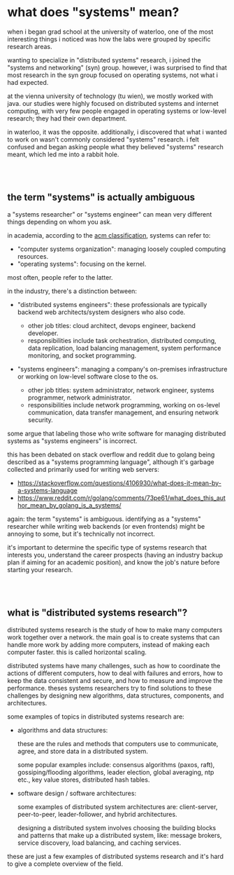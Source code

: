 # what does "systems" mean?

when i began grad school at the university of waterloo, one of the most interesting things i noticed was how the labs were grouped by specific research areas.

wanting to specialize in "distributed systems" research, i joined the "systems and networking" (syn) group. however, i was surprised to find that most research in the syn group focused on operating systems, not what i had expected.

at the vienna university of technology (tu wien), we mostly worked with java. our studies were highly focused on distributed systems and internet computing, with very few people engaged in operating systems or low-level research; they had their own department.

in waterloo, it was the opposite. additionally, i discovered that what i wanted to work on wasn't commonly considered "systems" research. i felt confused and began asking people what they believed "systems" research meant, which led me into a rabbit hole.

<br><br>

## the term "systems" is actually ambiguous

a "systems researcher" or "systems engineer" can mean very different things depending on whom you ask.

in academia, according to the [acm classification](https://cran.r-project.org/web/classifications/ACM.html), systems can refer to:

- "computer systems organization": managing loosely coupled computing resources.
- "operating systems": focusing on the kernel.

most often, people refer to the latter.

in the industry, there's a distinction between:

- "distributed systems engineers": these professionals are typically backend web architects/system designers who also code.

     - other job titles: cloud architect, devops engineer, backend developer.
     - responsibilities include task orchestration, distributed computing, data replication, load balancing management, system performance monitoring, and socket programming.

- "systems engineers": managing a company's on-premises infrastructure or working on low-level software close to the os.

     - other job titles: system administrator, network engineer, systems programmer, network administrator.
     - responsibilities include network programming, working on os-level communication, data transfer management, and ensuring network security.

some argue that labeling those who write software for managing distributed systems as "systems engineers" is incorrect.

this has been debated on stack overflow and reddit due to golang being described as a "systems programming language", although it's garbage collected and primarily used for writing web servers:

- https://stackoverflow.com/questions/4106930/what-does-it-mean-by-a-systems-language
- https://www.reddit.com/r/golang/comments/73pe61/what_does_this_author_mean_by_golang_is_a_systems/

again: the term "systems" is ambiguous. identifying as a "systems" researcher while writing web backends (or even frontends) might be annoying to some, but it's technically not incorrect.

it's important to determine the specific type of systems research that interests you, understand the career prospects (having an industry backup plan if aiming for an academic position), and know the job's nature before starting your research.

<br><br>

## what is "distributed systems research"?

distributed systems research is the study of how to make many computers work together over a network. the main goal is to create systems that can handle more work by adding more computers, instead of making each computer faster. this is called horizontal scaling.

distributed systems have many challenges, such as how to coordinate the actions of different computers, how to deal with failures and errors, how to keep the data consistent and secure, and how to measure and improve the performance. theses systems researchers try to find solutions to these challenges by designing new algorithms, data structures, components, and architectures.

some examples of topics in distributed systems research are:

- algorithms and data structures:

     these are the rules and methods that computers use to communicate, agree, and store data in a distributed system.

     some popular examples include: consensus algorithms (paxos, raft), gossiping/flooding algorithms, leader election, global averaging, ntp etc., key value stores, distributed hash tables.

- software design / software architectures:

     some examples of distributed system architectures are: client-server, peer-to-peer, leader-follower, and hybrid architectures.

     designing a distributed system involves choosing the building blocks and patterns that make up a distributed system, like: message brokers, service discovery, load balancing, and caching services.

these are just a few examples of distributed systems research and it's hard to give a complete overview of the field.
